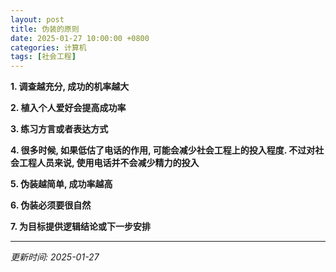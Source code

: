 ```yaml
---
layout: post
title: 伪装的原则
date: 2025-01-27 10:00:00 +0800
categories: 计算机
tags: [社会工程]
---
```


**1. 调查越充分, 成功的机率越大**

**2. 植入个人爱好会提高成功率**

**3. 练习方言或者表达方式**

**4. 很多时候, 如果低估了电话的作用, 可能会减少社会工程上的投入程度. 不过对社会工程人员来说, 使用电话并不会减少精力的投入**

**5. 伪装越简单, 成功率越高**

**6. 伪装必须要很自然**

**7. 为目标提供逻辑结论或下一步安排**

---
*更新时间: 2025-01-27*

